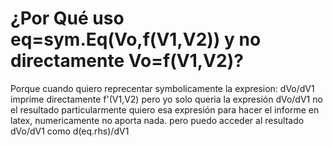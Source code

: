 # ¿Por Qué uso eq=sym.Eq(Vo,f(V1,V2)) y no directamente Vo=f(V1,V2)?
Porque cuando quiero reprecentar symbolicamente la expresion: dVo/dV1 
imprime directamente f'(V1,V2) pero yo solo queria la expresión dVo/dV1 no el resultado
particularmente quiero esa expresión para hacer el informe en latex, numericamente no aporta nada.
pero puedo acceder al resultado dVo/dV1 como d(eq.rhs)/dV1
